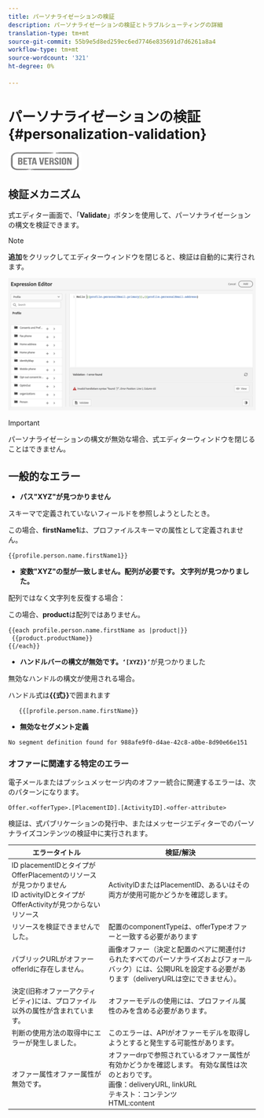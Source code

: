 ```yaml
---
title: パーソナライゼーションの検証
description: パーソナライゼーションの検証とトラブルシューティングの詳細
translation-type: tm+mt
source-git-commit: 55b9e5d8ed259ec6ed7746e835691d7d6261a8a4
workflow-type: tm+mt
source-wordcount: '321'
ht-degree: 0%

---
```


# パーソナライゼーションの検証{#personalization-validation}

![](../assets/do-not-localize/badge.png)

## 検証メカニズム

式エディター画面で、「**Validate**」ボタンを使用して、パーソナライゼーションの構文を検証できます。

>[!NOTE]
> **追加**&#x200B;をクリックしてエディターウィンドウを閉じると、検証は自動的に実行されます。


![](assets/perso_validation1.png)

>[!IMPORTANT]
> パーソナライゼーションの構文が無効な場合、式エディターウィンドウを閉じることはできません。


## 一般的なエラー

* **パス&quot;XYZ&quot;が見つかりません**

スキーマで定義されていないフィールドを参照しようとしたとき。

この場合、**firstName1**&#x200B;は、プロファイルスキーマの属性として定義されません。

```
{{profile.person.name.firstName1}}
```

* **変数&quot;XYZ&quot;の型が一致しません。配列が必要です。 文字列が見つかりました。**

配列ではなく文字列を反復する場合：

この場合、**product**&#x200B;は配列ではありません。

```
{{each profile.person.name.firstName as |product|}}
 {{product.productName}}
{{/each}}
```

* **ハンドルバーの構文が無効です。`‘[XYZ}}’`**&#x200B;が見つかりました

無効なハンドルの構文が使用される場合。

ハンドル式は&#x200B;**{{式}}**&#x200B;で囲まれます

```
   {{[profile.person.name.firstName}}
```

* **無効なセグメント定義**

```
No segment definition found for 988afe9f0-d4ae-42c8-a0be-8d90e66e151
```

### オファーに関連する特定のエラー

電子メールまたはプッシュメッセージ内のオファー統合に関連するエラーは、次のパターンになります。

```
Offer.<offerType>.[PlacementID].[ActivityID].<offer-attribute>
```

検証は、式パブリケーションの発行中、またはメッセージエディターでのパーソナライズコンテンツの検証中に実行されます。

<table> 
 <thead> 
  <tr> 
   <th> エラータイトル<br /> </th> 
   <th> 検証/解決<br /> </th> 
  </tr> 
 </thead> 
 <tbody> 
  <tr> 
   <td>ID placementIDとタイプがOfferPlacementのリソースが見つかりません<br/>
ID activityIDとタイプがOfferActivityが見つからないリソース<br/></td> 
   <td>ActivityIDまたはPlacementID、あるいはその両方が使用可能かどうかを確認します。</td> 
  </tr> 
   <tr> 
   <td>リソースを検証できませんでした。</td> 
   <td>配置のcomponentTypeは、offerTypeオファーと一致する必要があります</td> 
  </tr> 
   <tr> 
   <td>パブリックURLがオファーofferIdに存在しません。</td> 
   <td>画像オファー（決定と配置のペアに関連付けられたすべてのパーソナライズおよびフォールバック）には、公開URLを設定する必要があります（deliveryURLは空にできません）。</td> 
  </tr> 
  <tr> 
   <td>決定(旧称オファーアクティビティ)には、プロファイル以外の属性が含まれています。</td> 
   <td>オファーモデルの使用には、プロファイル属性のみを含める必要があります。</td> 
  </tr> 
  <tr> 
   <td>判断の使用方法の取得中にエラーが発生しました。</td> 
   <td>このエラーは、APIがオファーモデルを取得しようとすると発生する可能性があります。</td> 
  </tr>
  <tr> 
   <td>オファー属性オファー属性が無効です。</td> 
   <td>オファーdrpで参照されているオファー属性が有効かどうかを確認します。 有効な属性は次のとおりです。<br/>
画像：deliveryURL, linkURL<br/>
テキスト：コンテンツ<br/>
HTML:content<br/></td> 
  </tr> 
 </tbody> 
</table>

